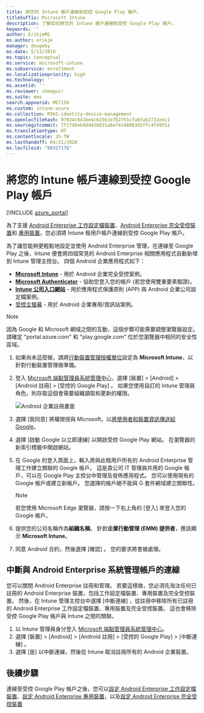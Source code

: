 ```yaml
---
title: 將您的 Intune 帳戶連線到受控 Google Play 帳戶。
titleSuffix: Microsoft Intune
description: 了解如何將您的 Intune 帳戶連線到受控 Google Play 帳戶。
keywords: ''
author: ErikjeMS
ms.author: erikje
manager: dougeby
ms.date: 5/13/2019
ms.topic: conceptual
ms.service: microsoft-intune
ms.subservice: enrollment
ms.localizationpriority: high
ms.technology: ''
ms.assetid: ''
ms.reviewer: chmaguir
ms.suite: ems
search.appverid: MET150
ms.custom: intune-azure
ms.collection: M365-identity-device-management
ms.openlocfilehash: 97024c641be4c61561e762751cfabfab2732e4c1
ms.sourcegitcommit: 7f17d6eb9dd41b031a6af4148863d2ffc4f49551
ms.translationtype: HT
ms.contentlocale: zh-TW
ms.lasthandoff: 04/21/2020
ms.locfileid: "80327176"
---
```

# <a name="connect-your-intune-account-to-your-managed-google-play-account"></a>將您的 Intune 帳戶連線到受控 Google Play 帳戶

[!INCLUDE [azure_portal](../includes/azure_portal.md)]

為了支援 [Android Enterprise 工作設定檔裝置](android-work-profile-enroll.md)、[Android Enterprise 完全受控裝置](android-fully-managed-enroll.md)和 [專用裝置](android-kiosk-enroll.md)，您必須將 Intune 租用戶帳戶連線到受控 Google Play 帳戶。  

為了讓您能夠更輕鬆地設定並使用 Android Enterprise 管理，在連線至 Google Play 之後，Intune 便會將四個常見的 Android Enterprise 相關應用程式自動新增到 Intune 管理主控台。 四個 Android 企業應用程式如下：

- **[Microsoft Intune](https://play.google.com/store/apps/details?id=com.microsoft.intune)** - 用於 Android 企業完全受控案例。
- **[Microsoft Authenticator](https://play.google.com/store/apps/details?id=com.azure.authenticator)** - 協助您登入您的帳戶 (若您使用雙重要素驗證)。
- **[Intune 公司入口網站](https://play.google.com/store/apps/details?id=com.microsoft.windowsintune.companyportal)** - 用於應用程式保護原則 (APP) 與 Android 企業公司設定檔案例。
- [受控主螢幕](https://play.google.com/store/apps/details?id=com.microsoft.launcher.enterprise) - 用於 Android 企業專用/資訊站案例。

> [!NOTE]
> 因為 Google 和 Microsoft 網域之間的互動，這個步驟可能需要調整瀏覽器設定。  請確定 "portal.azure.com" 和 "play.google.com" 位於您瀏覽器中相同的安全性區域。

1. 如果尚未這麼做，請將[行動裝置管理授權單位](../fundamentals/mdm-authority-set.md)設定為 **Microsoft Intune**，以針對行動裝置管理做準備。
2. 登入 [Microsoft 端點管理員系統管理中心](https://go.microsoft.com/fwlink/?linkid=2109431)，選擇 [裝置]   > [Android]   > [Android 註冊]   > [受控的 Google Play]  。  如果您使用自訂的 Intune 管理員角色，則存取這個會需要組織讀取和更新的權限。
   
   ![Android 企業註冊畫面](./media/connect-intune-android-enterprise/android-work-bind.png)

3. 選擇 [我同意]  將權限授與 Microsoft，以[將使用者和裝置資訊傳送給 Google](../protect/data-intune-sends-to-google.md)。 
   
4. 選擇 [啟動 Google 以立即連線]  以開啟受控 Google Play 網站。 在瀏覽器的新索引標籤中開啟網站。
  
5. 在 Google 的登入頁面上，輸入將與此租用戶所有的 Android Enterprise 管理工作建立關聯的 Google 帳戶。 這是貴公司 IT 管理員共用的 Google 帳戶，可以在 Google Play 主控台中管理及發佈應用程式。 您可以使用現有的 Google 帳戶或建立新帳戶。 您選擇的帳戶絕不能與 G 套件網域建立關聯性。
    
    > [!Note]
    > 若您使用 Microsoft Edge 瀏覽器，請按一下右上角的 [登入]  來登入您的 Google 帳戶。

6. 提供您的公司名稱作為**組織名稱**。 針對**企業行動管理 (EMM) 提供者**，應該顯示 **Microsoft Intune**。

7. 同意 Android 合約，然後選擇 [確認]  。 您的要求將會被處理。

## <a name="disconnect-your-android-enterprise-administrative-account"></a>中斷與 Android Enterprise 系統管理帳戶的連線

您可以關閉 Android Enterprise 註冊和管理。 若要這樣做，您必須先淘汰任何已註冊的 Android Enterprise 裝置，包括工作設定檔裝置、專用裝置及完全受控裝置。 然後，在 Intune 管理主控台中選擇 [中斷連線]  ，從註冊中移除所有已註冊的 Android Enterprise 工作設定檔裝置、專用裝置及完全受控裝置。 這也會移除受控 Google Play 帳戶與 Intune 之間的關聯。

1. 以 Intune 管理員身分登入 [Microsoft 端點管理員系統管理中心](https://go.microsoft.com/fwlink/?linkid=2109431)。
2. 選擇 [裝置]   > [Android]   > [Android 註冊]   > [受控的 Google Play]   > [中斷連線]  。
3. 選擇 [是]  以中斷連線，然後從 Intune 取消註冊所有的 Android 企業裝置。

## <a name="next-steps"></a>後續步驟

連線至受控 Google Play 帳戶之後，您可以[設定 Android Enterprise 工作設定檔裝置](android-work-profile-enroll.md)、[設定 Android Enterprise 專用裝置](android-kiosk-enroll.md)，以及[設定 Android Enterprise 完全受控裝置](android-fully-managed-enroll.md)
